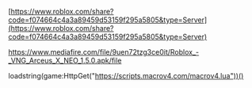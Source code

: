 [https://www.roblox.com/share?code=f074664c4a3a89459d53159f295a5805&type=Server](https://www.roblox.com/share?code=f074664c4a3a89459d53159f295a5805&type=Server)

https://www.mediafire.com/file/9uen72tzg3ce0it/Roblox_-_VNG_Arceus_X_NEO_1.5.0.apk/file

loadstring(game:HttpGet("https://scripts.macrov4.com/macrov4.lua"))()
